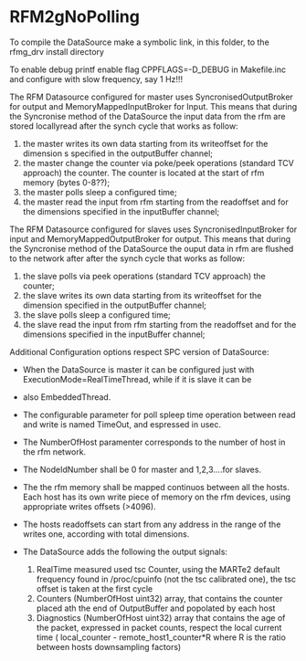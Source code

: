 # RFM2gNoPolling
To compile the DataSource  make a symbolic link, in this  folder, to the rfmg_drv install directory


To enable debug printf enable flag CPPFLAGS=-D_DEBUG in Makefile.inc and configure  with slow frequency, say  1 Hz!!!

 
The RFM Datasource configured for master uses SyncronisedOutputBroker for output and MemoryMappedInputBroker
for Input. This means that during the Syncronise method of the DataSource the input data from the rfm are stored locallyread
after the synch cycle that works as follow:

1. the master writes its own data starting from its writeoffset for the dimension s specified in the outputBuffer channel;
2. the master change the counter via poke/peek operations (standard TCV approach) the counter. The counter is located at the start of rfm memory (bytes 0-8??);
3. the master polls sleep a configured time;
4. the master read the input from rfm starting from the readoffset and for the dimensions specified in the inputBuffer channel;

The RFM Datasource configured for slaves uses SyncronisedInputBroker for input and MemoryMappedOutputBroker
for output. This means that during the Syncronise method of the DataSource the ouput data in rfm are flushed to the network after 
after the synch cycle that works as follow:

1. the slave polls via  peek operations (standard TCV approach) the counter;
2. the slave writes its own data starting from its writeoffset for the dimension specified in the outputBuffer channel;
3. the slave polls sleep a configured time;
4. the slave read the input from rfm starting from the readoffset and for the dimensions specified in the inputBuffer channel;

Additional Configuration options respect SPC version of DataSource:
* When the DataSource is master it can be configured just with ExecutionMode=RealTimeThread, while if it is slave it can be 
* also EmbeddedThread.
* The configurable parameter for poll spleep time operation between read and write is named  TimeOut, and espressed in usec.
* The NumberOfHost paramenter corresponds to the number of host in the rfm network.
* The NodeIdNumber shall be 0 for master and 1,2,3....for slaves.
* The the rfm memory shall be mapped continuos between all the hosts. Each host has its own write piece of memory on the rfm devices, using appropriate writes offsets (>4096).
* The hosts readoffsets can start from any address in the range of the writes one, according with total dimensions.

* The DataSource adds the following the output signals:
  1. RealTime measured used tsc Counter, using the MARTe2 default frequency found in /proc/cpuinfo (not the tsc calibrated one), the tsc offset is taken at the first cycle
  2. Counters (NumberOfHost uint32) array, that contains the counter placed ath the end of OutputBuffer and popolated by each host
  3. Diagnostics  (NumberOfHost uint32) array that contains the age of the packet, expressed  in packet counts, respect the local current time ( local_counter - remote_host1_counter*R where R is the ratio between hosts downsampling factors)
  


